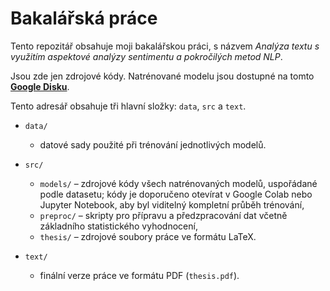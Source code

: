 # Bakalářská práce

Tento repozitář obsahuje moji bakalářskou práci, s názvem *Analýza textu s využitím aspektové analýzy sentimentu a pokročilých metod NLP*. 

Jsou zde jen zdrojové kódy.
Natrénované modelu jsou dostupné na tomto **[Google Disku](https://drive.google.com/drive/folders/12n4iub96XM-l5eNyVQbMEXZkoX4ytA68?usp=sharing)**.


Tento adresář obsahuje tři hlavní složky: `data`, `src` a `text`.

- `data/`
  - datové sady použité při trénování jednotlivých modelů.

- `src/`
  - `models/`  – zdrojové kódy všech natrénovaných modelů, uspořádané podle datasetu; kódy je doporučeno otevírat v Google Colab nebo Jupyter Notebook, aby byl viditelný kompletní průběh trénování,
  - `preproc/` – skripty pro přípravu a předzpracování dat včetně základního statistického vyhodnocení,
  - `thesis/`  – zdrojové soubory práce ve formátu LaTeX.

- `text/`
  - finální verze práce ve formátu PDF (`thesis.pdf`).
